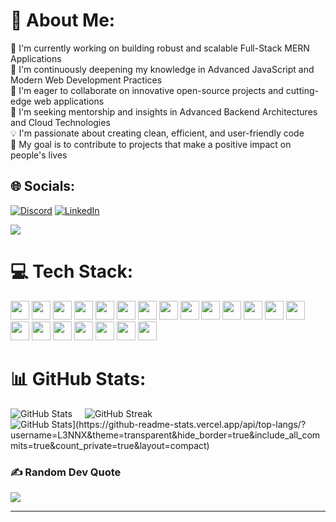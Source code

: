 # 💫 About Me:
🔭 I'm currently working on building robust and scalable Full-Stack MERN Applications </br>
🌱 I'm continuously deepening my knowledge in Advanced JavaScript and Modern Web Development Practices</br>
👯 I'm eager to collaborate on innovative open-source projects and cutting-edge web applications</br>
🤝 I'm seeking mentorship and insights in Advanced Backend Architectures and Cloud Technologies</br>
💡 I'm passionate about creating clean, efficient, and user-friendly code</br>
🎯 My goal is to contribute to projects that make a positive impact on people's lives</br>

## 🌐 Socials:
[![Discord](https://img.shields.io/badge/Discord-%237289DA.svg?logo=discord&logoColor=white&style=flat&logoWidth=30&height=30)](https://discord.gg/serenity0497)
[![LinkedIn](https://img.shields.io/badge/LinkedIn-%230077B5.svg?logo=linkedin&logoColor=white&style=flat&logoWidth=30&height=30)](https://linkedin.com/in/gaurav-debnath-716989272/)

[![](https://visitcount.itsvg.in/api?id=L3NNX&icon=10&color=0&style=flat&logoWidth=30&height=30)](https://visitcount.itsvg.in)


# 💻 Tech Stack:
<a href="#"><img src="https://img.shields.io/badge/-%2300599C.svg?style=flat&logo=c&logoColor=white&logoWidth=30" height="30px"></a>
<a href="#"><img src="https://img.shields.io/badge/-%23E34F26.svg?style=flat&logo=html5&logoColor=white&logoWidth=30" height="30px"></a>
<a href="#"><img src="https://img.shields.io/badge/-%23323330.svg?style=flat&logo=javascript&logoColor=%23F7DF1E&logoWidth=30" height="30px"></a>
<a href="#"><img src="https://img.shields.io/badge/-%23000000.svg?style=flat&logo=vercel&logoColor=white&logoWidth=30" height="30px"></a>
<a href="#"><img src="https://img.shields.io/badge/-%238511FA.svg?style=flat&logo=bootstrap&logoColor=white&logoWidth=30" height="30px"></a>
<a href="#"><img src="https://img.shields.io/badge/-%23404d59.svg?style=flat&logo=express&logoColor=%2361DAFB&logoWidth=30" height="30px"></a>
<a href="#"><img src="https://img.shields.io/badge/-%230081CB.svg?style=flat&logo=mui&logoColor=white&logoWidth=30" height="30px"></a>
<a href="#"><img src="https://img.shields.io/badge/-%23CB3837.svg?style=flat&logo=npm&logoColor=white&logoWidth=30" height="30px"></a>
<a href="#"><img src="https://img.shields.io/badge/-%2320232a.svg?style=flat&logo=react&logoColor=%2361DAFB&logoWidth=30" height="30px"></a>
<a href="#"><img src="https://img.shields.io/badge/-%23646CFF.svg?style=flat&logo=vite&logoColor=white&logoWidth=30" height="30px"></a>
<a href="#"><img src="https://img.shields.io/badge/-6DA55F?style=flat&logo=node.js&logoColor=white&logoWidth=30" height="30px"></a>
<a href="#"><img src="https://img.shields.io/badge/-38B2AC.svg?style=flat&logo=tailwind-css&logoColor=white&logoWidth=30" height="30px"></a>
<a href="#"><img src="https://img.shields.io/badge/-%234ea94b.svg?style=flat&logo=mongodb&logoColor=white&logoWidth=30" height="30px"></a>
<a href="#"><img src="https://img.shields.io/badge/-4479A1.svg?style=flat&logo=mysql&logoColor=white&logoWidth=30" height="30px"></a>
<a href="#"><img src="https://img.shields.io/badge/-F05033.svg?style=flat&logo=git&logoColor=white&logoWidth=30" height="30px"></a>
<a href="#"><img src="https://img.shields.io/badge/-%23121011.svg?style=flat&logo=github&logoColor=white&logoWidth=30" height="30px"></a>
<a href="#"><img src="https://img.shields.io/badge/-161618.svg?style=flat&logo=radix-ui&logoColor=white&logoWidth=30" height="30px"></a>
<a href="#"><img src="https://img.shields.io/badge/-EC5990.svg?style=flat&logo=reacthookform&logoColor=white&logoWidth=30" height="30px"></a>
<a href="#"><img src="https://img.shields.io/badge/-FF4154?style=flat&logo=react%20query&logoColor=white&logoWidth=30" height="30px"></a>
<a href="#"><img src="https://img.shields.io/badge/-4a4a4a.svg?style=flat&logo=pnpm&logoColor=f69220&logoWidth=30" height="30px"></a>
<a href="#"><img src="https://img.shields.io/badge/-%23B4CA65.svg?style=flat&logo=ejs&logoColor=black&logoWidth=30" height="30px"></a>



# 📊 GitHub Stats:
<div style="display: flex; flex-wrap: wrap; gap: 20px;">
  <img src="https://github-readme-stats.vercel.app/api?username=L3NNX&theme=transparent&hide_border=true&include_all_commits=true&count_private=true" alt="GitHub Stats">
  <img src="https://github-readme-streak-stats.herokuapp.com/?user=L3NNX&theme=transparent&hide_border=true" alt="GitHub Streak">
</div>

  <img src="[https://github-readme-stats.vercel.app/api?username=L3NNX&theme=transparent&hide_border=true&include_all_commits=true&count_private=true" alt="GitHub Stats](https://github-readme-stats.vercel.app/api/top-langs/?username=L3NNX&theme=transparent&hide_border=true&include_all_commits=true&count_private=true&layout=compact)">



### ✍️ Random Dev Quote
![](https://quotes-github-readme.vercel.app/api?type=vetical&theme=tokyonight)

---

